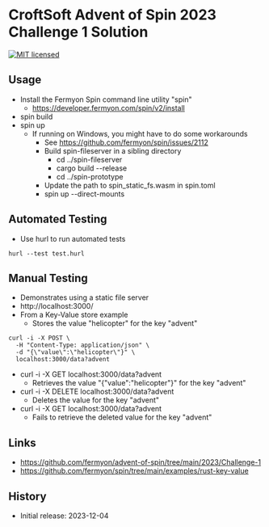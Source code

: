 # CroftSoft Advent of Spin 2023 Challenge 1 Solution

[![MIT licensed][mit-badge]][mit-url]

[mit-badge]: https://img.shields.io/badge/license-MIT-blue.svg
[mit-url]: https://github.com/david-wallace-croft/advent-of-spin/blob/main/LICENSE.txt

## Usage

- Install the Fermyon Spin command line utility "spin"
  - https://developer.fermyon.com/spin/v2/install
- spin build
- spin up
  - If running on Windows, you might have to do some workarounds
    - See https://github.com/fermyon/spin/issues/2112
    - Build spin-fileserver in a sibling directory
      - cd ../spin-fileserver
      - cargo build --release
      - cd ../spin-prototype
    - Update the path to spin_static_fs.wasm in spin.toml
    - spin up --direct-mounts

## Automated Testing

- Use hurl to run automated tests
```
hurl --test test.hurl
```

## Manual Testing

- Demonstrates using a static file server
- http://localhost:3000/
- From a Key-Value store example
  - Stores the value "helicopter" for the key "advent"
```
curl -i -X POST \
  -H "Content-Type: application/json" \
  -d "{\"value\":\"helicopter\"}" \
  localhost:3000/data?advent
```
- curl -i -X GET localhost:3000/data?advent
  - Retrieves the value "{\"value\":\"helicopter\"}" for the key "advent"
- curl -i -X DELETE localhost:3000/data?advent
  - Deletes the value for the key "advent"
- curl -i -X GET localhost:3000/data?advent
  - Fails to retrieve the deleted value for the key "advent"

## Links

- https://github.com/fermyon/advent-of-spin/tree/main/2023/Challenge-1
- https://github.com/fermyon/spin/tree/main/examples/rust-key-value

## History

- Initial release: 2023-12-04
